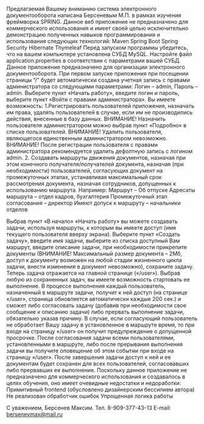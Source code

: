 Предлагаемая Вашему вниманию система электронного документооборота написана Берсеневым М.П. в рамках изучения фреймворка SPRING. Данное веб приложение не предназначено для коммерческого использования и имеет своей целью исключительно демонстрацию полученных навыков программирования и использования следующих технологий:
Maven
Spring Boot
Spring Security
Hibernate
Thymeleaf
Перед запуском программы убедитесь, что на вашем компьютере установлена СУБД MySQL. Настройте файл application.properties в соответствии с параметрами вашей СУБД.
Данное приложение предназначено для организации электронного документооборота. 
При первом запуске приложения при посещении страницы “/” будет автоматически создана учетная запись с правами администратора со следующими параметрами: Логин – admin, Пароль – admin. Выберите пункт «Начать работу», введите логин и пароль, выберите пункт «Войти с правами администратора».
Вы имеете возможность:
1.Регистрировать пользователей приложения, назначать им права, удалять пользователей в случае, если им не производились действия, внесенные в базу данных.
ВНИМАНИЕ! Назначить пользователя администратором можно выбрав пункт «Подробно» в списке пользователей. 
ВНИМАНИЕ! Удалить пользователя, являющегося единственным администратором невозможно.
ВНИМАНИЕ! После регистрации пользователя с правами администратора рекомендуется удалить дефолтную запись с логином admin.
 2. Создавать маршруты движения документов, назначая при этом конечного получателя/получателей документа, назначая (при необходимости) пользователей, согласующих документ на промежуточных этапах, устанавливая максимальный срок рассмотрения документа, назначая сотрудников, допущенных к использованию маршрута. Например:
Маршрут – Об отпуске
Адресаты маршрута – отдел кадров, бухгалтерия
Промежуточный этап согласования – директор
Имеют допуск к маршруту – начальники отделов

Выбрав пункт «В начало» «Начать работу» вы можете создавать задачи, используя маршруты, к которым вы имеете доступ (имя текущего пользователя вверху экрана).
Выберите пункт «Создать задачу», введите имя задачи, выберите из списка доступный Вам маршрут, введите описание задачи, при необходимости прикрепите документы (ВНИМАНИЕ! Максимальный размер документа – 2Мб, доступ к документу возможен на любой стадии жизненного цикла задачи, внести изменения в документ невозможно), сохраните задачу. Теперь задача отражается на главной странице («/user»).
Выбрав любую из сохраненных задач, вы имеете возможность стартовать ее выполнение. В процессе выполнения каждый пользователь, назначенный в маршруте задачи, получит к ней доступ (на странице «/user», страница обновляется автоматически каждые 200 сек.) и сможет либо согласовать задачу (добавив при необходимости свое сообщение к описанию задачи) либо прервать выполнение задачи, обязательно указав причину. В случае, если согласующий пользователь не обработает Вашу задачу в установленное в маршруте время, то при входе на страницу «/user» он получит предупреждение о допущенной просрочке.
После согласования задачи всеми пользователями, установленными в маршруте, либо после прерывания выполнения задачи вы получите оповещение об этом событии при входе на страницу «/user». После завершения задачи доступ к ней и ее документам будет сохранен для всех пользователей, согласовавших либо прервавших ее выполнение.
Поскольку данное приложение не предназначено для коммерческого использования и создавалось в целях обучения, оно имеет очевидные недостатки и недоработки:
Примитивный frontend (обусловлено дизайнерским бессилием автора)
Не реализован обработчик ошибок
Упрощенная логика работы

С уважением, Берсенев Максим.
Тел. 8-909-377-43-13
E-mail: bersenevmax@mail.ru
